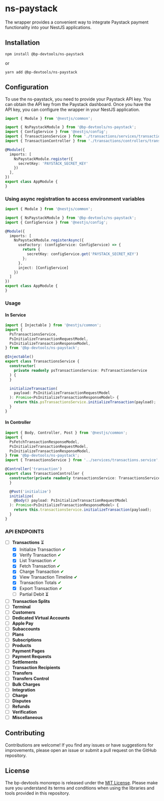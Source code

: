 # ns-paystack

The wrapper provides a convenient way to integrate Paystack payment functionality into your NestJS applications.

## Installation

```shell
npm install @bp-devtools/ns-paystack
```

or

```shell
yarn add @bp-devtools/ns-paystack
```

## Configuration

To use the ns-paystack, you need to provide your Paystack API key. You can obtain the API key from the Paystack
dashboard. Once you have the API key, you can configure the wrapper in your NestJS application.

```typescript
import { Module } from '@nestjs/common';

import { NsPaystackModule } from '@bp-devtools/ns-paystack';
import { ConfigService } from '@nestjs/config';
import { TransactionsService } from './transactions/services/transactions.service';
import { TransactionController } from './transactions/controllers/transaction.controller';

@Module({
  imports: [
    NsPaystackModule.register({
      secretKey: 'PAYSTACK_SECRET_KEY'
    })
  ],
})
export class AppModule {
}
```

### Using async registration to access environment variables

```typescript
import { Module } from '@nestjs/common';

import { NsPaystackModule } from '@bp-devtools/ns-paystack';
import { ConfigService } from '@nestjs/config';

@Module({
  imports: [
    NsPaystackModule.registerAsync({
      useFactory: (configService: ConfigService) => {
        return {
          secretKey: configService.get('PAYSTACK_SECRET_KEY')
        };
      },
      inject: [ConfigService]
    })
  ]
})
export class AppModule {
}
```

### Usage

#### In Service

```typescript
import { Injectable } from '@nestjs/common';
import {
  PsTransactionsService,
  PsInitializeTransactionRequestModel,
  PsInitializeTransactionResponseModel,
} from '@bp-devtools/ns-paystack';

@Injectable()
export class TransactionsService {
  constructor(
    private readonly psTransactionsService: PsTransactionsService
  ) {
  }

  initializeTransaction(
    payload: PsInitializeTransactionRequestModel
  ): Promise<PsInitializeTransactionResponseModel> {
    return this.psTransactionsService.initializeTransaction(payload);
  }
}
```

#### In Controller

```typescript
import { Body, Controller, Post } from '@nestjs/common';
import {
  PsFetchTransactionResponseModel,
  PsInitializeTransactionRequestModel,
  PsInitializeTransactionResponseModel,
} from '@bp-devtools/ns-paystack';
import { TransactionsService } from '../services/transactions.service';

@Controller('transaction')
export class TransactionController {
  constructor(private readonly transactionsService: TransactionsService) {
  }

  @Post('initialize')
  initialize(
    @Body() payload: PsInitializeTransactionRequestModel
  ): Promise<PsInitializeTransactionResponseModel> {
    return this.transactionsService.initializeTransaction(payload);
  }
}
```

### API ENDPOINTS

- [ ] __Transactions__ &#x23F3;
  - [X] Initialize Transaction <span style="color:green;">&#x2714;</span>
  - [X] Verify Transaction <span style="color:green;">&#x2714;</span>
  - [X] List Transaction <span style="color:green;">&#x2714;</span>
  - [X] Fetch Transaction <span style="color:green;">&#x2714;</span>
  - [X] Charge Transaction <span style="color:green;">&#x2714;</span>
  - [X] View Transaction Timeline <span style="color:green;">&#x2714;</span>
  - [X] Transaction Totals <span style="color:green;">&#x2714;</span>
  - [X] Export Transaction <span style="color:green;">&#x2714;</span>
  - [ ] Partial Debit &#x23F3;
- [ ] __Transaction Splits__
- [ ] __Terminal__
- [ ] __Customers__
- [ ] __Dedicated Virtual Accounts__
- [ ] __Apple Pay__
- [ ] __Subaccounts__
- [ ] __Plans__
- [ ] __Subscriptions__
- [ ] __Products__
- [ ] __Payment Pages__
- [ ] __Payment Requests__
- [ ] __Settlements__
- [ ] __Transaction Recipients__
- [ ] __Transfers__
- [ ] __Transfers Control__
- [ ] __Bulk Charges__
- [ ] __Integration__
- [ ] __Charge__
- [ ] __Disputes__
- [ ] __Refunds__
- [ ] __Verification__
- [ ] __Miscellaneous__

## Contributing

Contributions are welcome! If you find any issues or have suggestions for improvements, please open an issue or submit a
pull request on the GitHub repository.

## License

The bp-devtools monorepo is released under
the [MIT License](https://github.com/brianpooe/bp-devtools/blob/main/LICENSE). Please make sure you understand its
terms and conditions when using the libraries and tools provided in this repository.

